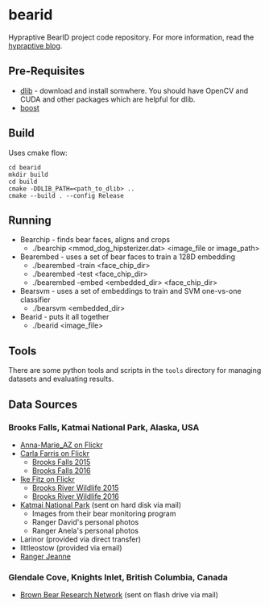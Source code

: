 # bearid
Hypraptive BearID project code repository. For more information, read the [hypraptive blog](https://hypraptive.github.io/).

## Pre-Requisites
* [dlib](http://dlib.net/) - download and install somwhere. You should have OpenCV and CUDA and other packages which are helpful for dlib.
* [boost](http://www.boost.org/)

## Build
Uses cmake flow:

```
cd bearid
mkdir build
cd build
cmake -DDLIB_PATH=<path_to_dlib> ..
cmake --build . --config Release
```

## Running
* Bearchip - finds bear faces, aligns and crops
  * ./bearchip <mmod_dog_hipsterizer.dat> <image_file or image_path>
* Bearembed - uses a set of bear faces to train a 128D embedding
  * ./bearembed -train <face_chip_dir>
  * ./bearembed -test <face_chip_dir>
  * ./bearembed -embed <embedded_dir> <face_chip_dir>
* Bearsvm - uses a set of embeddings to train and SVM one-vs-one classifier
  * ./bearsvm <embedded_dir>
* Bearid - puts it all together
  * ./bearid <image_file>

## Tools
There are some python tools and scripts in the `tools` directory for managing datasets and evaluating results.

## Data Sources

### Brooks Falls, Katmai National Park, Alaska, USA
* [Anna-Marie_AZ on Flickr](https://www.flickr.com/photos/105187918@N03/albums)
* [Carla Farris on Flickr](https://www.flickr.com/photos/129908461@N03/albums/with/72157672138992512)
  * [Brooks Falls 2015](https://www.flickr.com/photos/129908461@N03/albums/72157657150224152)
  * [Brooks Falls 2016](https://www.flickr.com/photos/129908461@N03/albums/72157672138992512)
* [Ike Fitz on Flickr](https://www.flickr.com/photos/ikefitz/albums)
  * [Brooks River Wildlife 2015](https://www.flickr.com/photos/ikefitz/albums/72157666514167600)
  * [Brooks River Wildlife 2016](https://www.flickr.com/photos/ikefitz/albums/72157665026099739)
* [Katmai National Park](https://www.nps.gov/katm) (sent on hard disk via mail)
  * Images from their bear monitoring program
  * Ranger David's personal photos
  * Ranger Anela's personal photos
* Larinor (provided via direct transfer)
* littleostow (provided via email)
* [Ranger Jeanne](https://www.flickr.com/photos/jeanner/albums)

### Glendale Cove, Knights Inlet, British Columbia, Canada
* [Brown Bear Research Network](http://bearresearch.org/) (sent on flash drive via mail)

